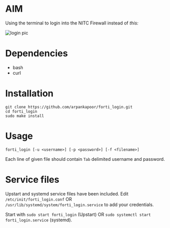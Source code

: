 # AIM
Using the terminal to login into the NITC Firewall instead of *this:*

![login pic](https://i.imgur.com/qP1V15Y.png)

# Dependencies
- bash
- curl

# Installation
    git clone https://github.com/arpankapoor/forti_login.git
    cd forti_login
    sudo make install

# Usage
    forti_login [-u <username>] [-p <password>] [-f <filename>]

Each line of given file should contain `Tab` delimited username and password.

# Service files
Upstart and systemd service files have been included.
Edit `/etc/init/forti_login.conf` OR
`/usr/lib/systemd/system/forti_login.service` to add your credentials.

Start with `sudo start forti_login` (Upstart) OR
`sudo systemctl start forti_login.service` (systemd).
